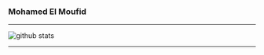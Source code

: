 ### Mohamed El Moufid

---------------------------------------------------------------------------------------------------------------------------------------------------------------------------------

![github stats](https://github-readme-stats.vercel.app/api?username=ElMoufid-Mohamed&show_icons=true)

---------------------------------------------------------------------------------------------------------------------------------------------------------------------------------
